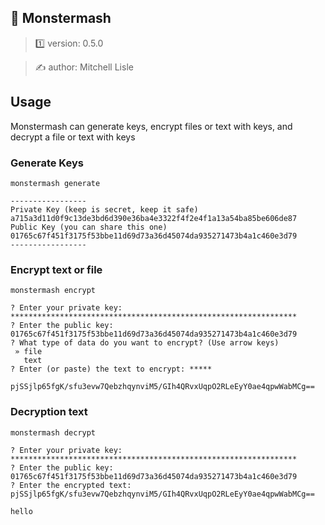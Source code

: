 ##  🧟 Monstermash

> 1️⃣ version: 0.5.0

> ✍️ author: Mitchell Lisle


## Usage
Monstermash can generate keys, encrypt files or text with keys, and decrypt a file or text with keys

### Generate Keys
```shell
monstermash generate
```

```text
-----------------
Private Key (keep is secret, keep it safe)
a715a3d11d0f9c13de3bd6d390e36ba4e3322f4f2e4f1a13a54ba85be606de87
Public Key (you can share this one)
01765c67f451f3175f53bbe11d69d73a36d45074da935271473b4a1c460e3d79
-----------------
```

### Encrypt text or file
```shell
monstermash encrypt
```

```text
? Enter your private key: ****************************************************************
? Enter the public key: 01765c67f451f3175f53bbe11d69d73a36d45074da935271473b4a1c460e3d79
? What type of data do you want to encrypt? (Use arrow keys)
 » file
   text
? Enter (or paste) the text to encrypt: *****

pjSSjlp65fgK/sfu3evw7QebzhqynviM5/GIh4QRvxUqpO2RLeEyY0ae4qpwWabMCg==
```

### Decryption text
```shell
monstermash decrypt
```

```text
? Enter your private key: ****************************************************************
? Enter the public key: 01765c67f451f3175f53bbe11d69d73a36d45074da935271473b4a1c460e3d79
? Enter the encrypted text: pjSSjlp65fgK/sfu3evw7QebzhqynviM5/GIh4QRvxUqpO2RLeEyY0ae4qpwWabMCg==

hello
```